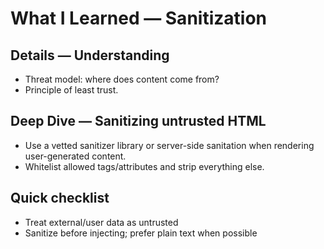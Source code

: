 # What I Learned — Sanitization


## Details — Understanding
- Threat model: where does content come from?
- Principle of least trust.

## Deep Dive — Sanitizing untrusted HTML
- Use a vetted sanitizer library or server-side sanitation when rendering user-generated content.
- Whitelist allowed tags/attributes and strip everything else.

## Quick checklist
- Treat external/user data as untrusted
- Sanitize before injecting; prefer plain text when possible